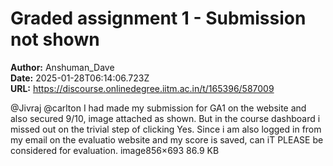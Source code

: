 # Graded assignment 1 - Submission not shown

**Author:** Anshuman_Dave  
**Date:** 2025-01-28T06:14:06.723Z  
**URL:** https://discourse.onlinedegree.iitm.ac.in/t/165396/587009

@Jivraj @carlton I had made my submission for GA1 on the website and also secured 9/10, image attached as shown. But in the course dashboard i missed out on the trivial step of clicking Yes. Since i am also logged in from my email on the evaluatio website and my score is saved, can iT PLEASE be considered for evaluation.
image856×693 86.9 KB
